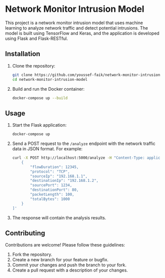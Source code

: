 # Network Monitor Intrusion Model

This project is a network monitor intrusion model that uses machine learning to analyze network traffic and detect potential intrusions. The model is built using TensorFlow and Keras, and the application is developed using Flask and Flask-RESTful.

## Installation

1. Clone the repository:
   ```bash
   git clone https://github.com/youssef-faik/network-monitor-intrusion-model.git
   cd network-monitor-intrusion-model
   ```

2. Build and run the Docker container:
   ```bash
   docker-compose up --build
   ```

## Usage

1. Start the Flask application:
   ```bash
   docker-compose up
   ```

2. Send a POST request to the `/analyze` endpoint with the network traffic data in JSON format. For example:
   ```bash
   curl -X POST http://localhost:5000/analyze -H "Content-Type: application/json" -d '[
       {
           "flowDuration": 12345,
           "protocol": "TCP",
           "sourceIp": "192.168.1.1",
           "destinationIp": "192.168.1.2",
           "sourcePort": 1234,
           "destinationPort": 80,
           "packetLength": 100,
           "totalBytes": 1000
       }
   ]'
   ```

3. The response will contain the analysis results.

## Contributing

Contributions are welcome! Please follow these guidelines:

1. Fork the repository.
2. Create a new branch for your feature or bugfix.
3. Commit your changes and push the branch to your fork.
4. Create a pull request with a description of your changes.

